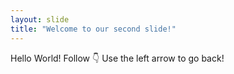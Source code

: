 ```yaml
---
layout: slide
title: "Welcome to our second slide!"
---
```

Hello World! Follow 👇
Use the left arrow to go back!
